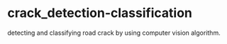 # crack_detection-classification
detecting and classifying road crack by using computer vision algorithm.
